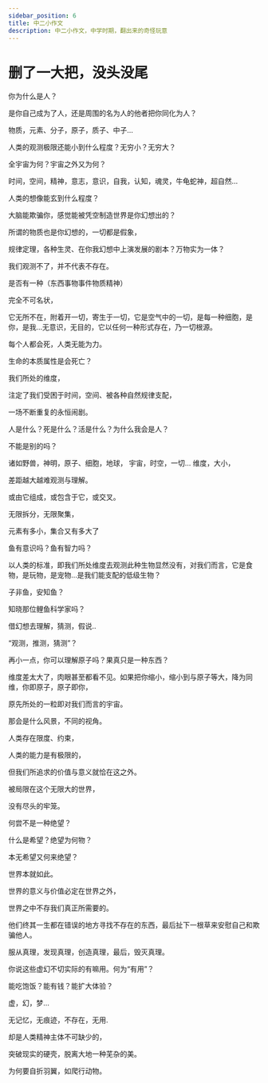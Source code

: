 ```yaml
---
sidebar_position: 6
title: 中二小作文
description: 中二小作文，中学时期，翻出来的奇怪玩意
---
```



# 删了一大把，没头没尾


你为什么是人？

是你自己成为了人，还是周围的名为人的他者把你同化为人？

物质，元素、分子，原子，质子、中子…

人类的观测极限还能小到什么程度？无穷小？无穷大？

全宇宙为何？宇宙之外又为何？

时间，空间，精神，意志，意识，自我，认知，魂灵，牛龟蛇神，超自然…

人类的想像能玄到什么程度？

大脑能欺骗你，感觉能被凭空制造世界是你幻想出的？

所谓的物质也是你幻想的，一切都是假象，

规律定理，各种生灵、在你我幻想中上演发展的剧本？万物实为一体？

我们观测不了，并不代表不存在。

是否有一种（东西事物事件物质精神）

完全不可名状，

它无所不在，附着开一切，寄生于一切，它是空气中的一切，是每一种细胞，是你，是我…无意识，无目的，它以任何一种形式存在，乃一切根源。

每个人都会死，人类无能为力。

生命的本质属性是会死亡？

我们所处的维度，

注定了我们受困于时间，空间、被各种自然规律支配，

一场不断重复的永恒闹剧。

人是什么？死是什么？活是什么？为什么我会是人？

不能是别的吗？

诸如野兽，神明，原子、细胞，地球，
宇宙，时空，一切…
维度，大小，

差距越大越难观测与理解。

或由它组成，或包含于它，或交叉。

无限拆分，无限聚集，

元素有多小，集合又有多大了

鱼有意识吗？鱼有智力吗？

以人类的标准，即我们所处维度去观测此种生物显然没有，对我们而言，它是食物，是玩物，是宠物…是我们能支配的低级生物？

子非鱼，安知鱼？

知晓那位鲤鱼科学家吗？

借幻想去理解，猜测，假说..

“观测，推测，猜测”？

再小一点，你可以理解原子吗？果真只是一种东西？

维度差太大了，肉眼甚至都看不见。如果把你缩小，缩小到与原子等大，降为同维，你即原子，原子即你，

原先所处的一粒即对我们而言的宇宙。

那会是什么风景，不同的视角。

人类存在限度、约束，

人类的能力是有极限的，

但我们所追求的价值与意义就恰在这之外。

被局限在这个无限大的世界，

没有尽头的牢笼。 


何尝不是一种绝望？


什么是希望？绝望为何物？

本无希望又何来绝望？

世界本就如此。

世界的意义与价值必定在世界之外，

世界之中不存我们真正所需要的。

他们终其一生都在错误的地方寻找不存在的东西，最后扯下一根草来安慰自己和欺骗他人。

服从真理，发现真理，创造真理，最后，毁灭真理。

你说这些虚幻不切实际的有嘛用。何为“有用”？

能吃饱饭？能有钱？能扩大体验？

虚，幻，梦…

无记忆，无痕迹，不存在，无用.

却是人类精神主体不可缺少的，

突破现实的硬壳，脱离大地一种芜杂的美。

为何要自折羽翼，如爬行动物。



